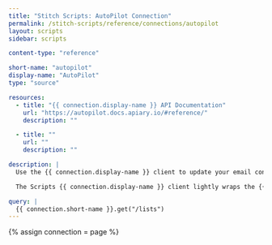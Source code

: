 ```yaml
---
title: "Stitch Scripts: AutoPilot Connection"
permalink: /stitch-scripts/reference/connections/autopilot
layout: scripts
sidebar: scripts

content-type: "reference"

short-name: "autopilot"
display-name: "AutoPilot"
type: "source"

resources:
  - title: "{{ connection.display-name }} API Documentation"
    url: "https://autopilot.docs.apiary.io/#reference/"
    description: ""

  - title: ""
    url: ""
    description: ""

description: |
  Use the {{ connection.display-name }} client to update your email contacts, lists, and segments. 

  The Scripts {{ connection.display-name }} client lightly wraps the {{ connection.display-name }} API by auto-generating an authorization header with your API key and translating relative paths in the API to URLs.

query: |
  {{ connection.short-name }}.get("/lists")
---
```

{% assign connection = page %}